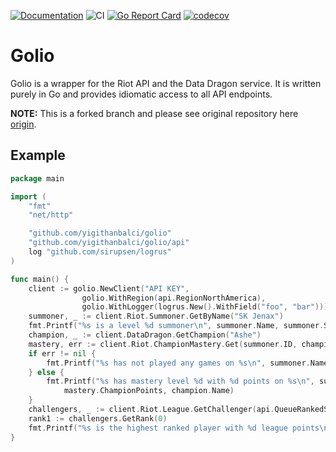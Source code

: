[![Documentation](https://godoc.org/github.com/yigithanbalci/golio?status.svg)](https://godoc.org/github.com/yigithanbalci/golio)
![CI](https://github.com/yigithanbalci/golio/workflows/CI/badge.svg?branch=master)
[![Go Report Card](https://goreportcard.com/badge/github.com/yigithanbalci/golio)](https://goreportcard.com/report/github.com/yigithanbalci/golio)
[![codecov](https://codecov.io/gh/yigithanbalci/golio/branch/master/graph/badge.svg)](https://codecov.io/gh/yigithanbalci/golio)

# Golio
 
Golio is a wrapper for the Riot API and the Data Dragon service.
It is written purely in Go and provides idiomatic access to all
API endpoints.

**NOTE:** This is a forked branch and please see original repository here [origin](https://github.com/KnutZuidema/golio).

## Example

```go
package main

import (
	"fmt"
	"net/http"

	"github.com/yigithanbalci/golio"
    "github.com/yigithanbalci/golio/api"
	log "github.com/sirupsen/logrus"
)

func main() {
	client := golio.NewClient("API KEY",
                golio.WithRegion(api.RegionNorthAmerica),
                golio.WithLogger(logrus.New().WithField("foo", "bar")))
	summoner, _ := client.Riot.Summoner.GetByName("SK Jenax")
	fmt.Printf("%s is a level %d summoner\n", summoner.Name, summoner.SummonerLevel)
	champion, _ := client.DataDragon.GetChampion("Ashe")
	mastery, err := client.Riot.ChampionMastery.Get(summoner.ID, champion.Key)
	if err != nil {
		fmt.Printf("%s has not played any games on %s\n", summoner.Name, champion.Name)
	} else {
		fmt.Printf("%s has mastery level %d with %d points on %s\n", summoner.Name, mastery.ChampionLevel,
			mastery.ChampionPoints, champion.Name)
	}
	challengers, _ := client.Riot.League.GetChallenger(api.QueueRankedSolo)
	rank1 := challengers.GetRank(0)
	fmt.Printf("%s is the highest ranked player with %d league points\n", rank1.SummonerName, rank1.LeaguePoints)
}
```
